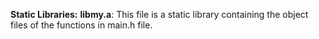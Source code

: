 **Static Libraries:**
**libmy.a**: This file is a static library containing the object
files of the functions in main.h file.
